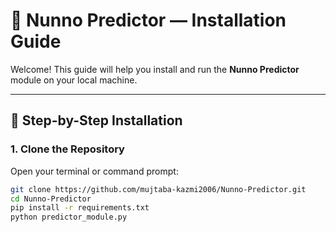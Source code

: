 # 🔧 Nunno Predictor — Installation Guide

Welcome! This guide will help you install and run the **Nunno Predictor** module on your local machine.

---

## 📁 Step-by-Step Installation

### 1. Clone the Repository

Open your terminal or command prompt:

```bash
git clone https://github.com/mujtaba-kazmi2006/Nunno-Predictor.git
cd Nunno-Predictor
pip install -r requirements.txt
python predictor_module.py
